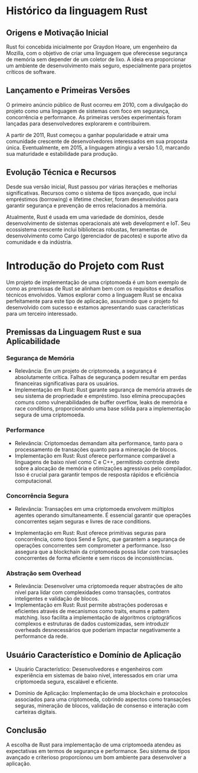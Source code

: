 # Histórico da linguagem Rust

## Origens e Motivação Inicial

Rust foi concebida inicialmente por Graydon Hoare, um engenheiro da Mozilla, com o objetivo de criar uma linguagem que oferecesse segurança de memória sem depender de um coletor de lixo. A ideia era proporcionar um ambiente de desenvolvimento mais seguro, especialmente para projetos críticos de software.

## Lançamento e Primeiras Versões

O primeiro anúncio público de Rust ocorreu em 2010, com a divulgação do projeto como uma linguagem de sistemas com foco em segurança, concorrência e performance. As primeiras versões experimentais foram lançadas para desenvolvedores explorarem e contribuírem.

A partir de 2011, Rust começou a ganhar popularidade e atrair uma comunidade crescente de desenvolvedores interessados em sua proposta única. Eventualmente, em 2015, a linguagem atingiu a versão 1.0, marcando sua maturidade e estabilidade para produção.

## Evolução Técnica e Recursos
Desde sua versão inicial, Rust passou por várias iterações e melhorias significativas. Recursos como o sistema de tipos avançado, que inclui empréstimos (borrowing) e lifetime checker, foram desenvolvidos para garantir segurança e prevenção de erros relacionados à memória.

Atualmente, Rust é usada em uma variedade de domínios, desde desenvolvimento de sistemas operacionais até web development e IoT. Seu ecossistema crescente inclui bibliotecas robustas, ferramentas de desenvolvimento como Cargo (gerenciador de pacotes) e suporte ativo da comunidade e da indústria.


# Introdução do Projeto com Rust

Um projeto de implementação de uma criptomoeda é um bom exemplo de como as premissas de Rust se alinham bem com os requisitos e desafios técnicos envolvidos. Vamos explorar como a linguagem Rust se encaixa perfeitamente para este tipo de aplicação, assumindo que o projeto foi desenvolvido com sucesso e estamos apresentando suas características para um terceiro interessado.
## Premissas da Linguagem Rust e sua Aplicabilidade

### Segurança de Memória
* Relevância: Em um projeto de criptomoeda, a segurança é absolutamente crítica. Falhas de segurança podem resultar em perdas financeiras significativas para os usuários.
* Implementação em Rust: Rust garante segurança de memória através de seu sistema de propriedade e empréstimo. Isso elimina preocupações comuns como vulnerabilidades de buffer overflow, leaks de memória e race conditions, proporcionando uma base sólida para a implementação segura de uma criptomoeda.

### Performance
* Relevância: Criptomoedas demandam alta performance, tanto para o processamento de transações quanto para a mineração de blocos.
* Implementação em Rust: Rust oferece performance comparável a linguagens de baixo nível como C e C++, permitindo controle direto sobre a alocação de memória e otimizações agressivas pelo compilador. Isso é crucial para garantir tempos de resposta rápidos e eficiência computacional.

### Concorrência Segura
* Relevância: Transações em uma criptomoeda envolvem múltiplos agentes operando simultaneamente. É essencial garantir que operações concorrentes sejam seguras e livres de race conditions.
        
* Implementação em Rust: Rust oferece primitivas seguras para concorrência, como tipos Send e Sync, que garantem a segurança de operações concorrentes sem comprometer a performance. Isso assegura que a blockchain da criptomoeda possa lidar com transações concorrentes de forma eficiente e sem riscos de inconsistências.

### Abstração sem Overhead
* Relevância: Desenvolver uma criptomoeda requer abstrações de alto nível para lidar com complexidades como transações, contratos inteligentes e validação de blocos.
* Implementação em Rust: Rust permite abstrações poderosas e eficientes através de mecanismos como traits, enums e pattern matching. Isso facilita a implementação de algoritmos criptográficos complexos e estruturas de dados customizadas, sem introduzir overheads desnecessários que poderiam impactar negativamente a performance da rede.

## Usuário Característico e Domínio de Aplicação

* Usuário Característico: Desenvolvedores e engenheiros com experiência em sistemas de baixo nível, interessados em criar uma criptomoeda segura, escalável e eficiente.

* Domínio de Aplicação: Implementação de uma blockchain e protocolos associados para uma criptomoeda, cobrindo aspectos como transações seguras, mineração de blocos, validação de consenso e interação com carteiras digitais.

## Conclusão

A escolha de Rust para implementação de uma criptomoeda atendeu as expectativas em termos de segurança e performance. Seu sistema de tipos avançado e criterioso proporcionou um bom ambiente para desenvolver a aplicação.
